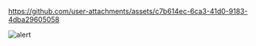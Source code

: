 https://github.com/user-attachments/assets/c7b614ec-6ca3-41d0-9183-4dba29605058

![alert](https://github.com/user-attachments/assets/8642b3fd-c644-4a83-acdc-bbe2f5dc9c43)
